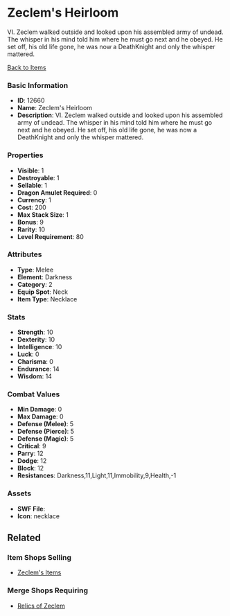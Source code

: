 # Zeclem's Heirloom

VI. Zeclem walked outside and looked upon his assembled army of undead. The whisper in his mind told him where he must go next and he obeyed. He set off, his old life gone, he was now a DeathKnight and only the whisper mattered.  

[Back to Items](../items.md)

### Basic Information

- **ID**: 12660
- **Name**: Zeclem&#039;s Heirloom
- **Description**: VI. Zeclem walked outside and looked upon his assembled army of undead. The whisper in his mind told him where he must go next and he obeyed. He set off, his old life gone, he was now a DeathKnight and only the whisper mattered.  

### Properties

- **Visible**: 1
- **Destroyable**: 1
- **Sellable**: 1
- **Dragon Amulet Required**: 0
- **Currency**: 1
- **Cost**: 200
- **Max Stack Size**: 1
- **Bonus**: 9
- **Rarity**: 10
- **Level Requirement**: 80

### Attributes

- **Type**: Melee
- **Element**: Darkness
- **Category**: 2
- **Equip Spot**: Neck
- **Item Type**: Necklace

### Stats

- **Strength**: 10
- **Dexterity**: 10
- **Intelligence**: 10
- **Luck**: 0
- **Charisma**: 0
- **Endurance**: 14
- **Wisdom**: 14

### Combat Values

- **Min Damage**: 0
- **Max Damage**: 0
- **Defense (Melee)**: 5
- **Defense (Pierce)**: 5
- **Defense (Magic)**: 5
- **Critical**: 9
- **Parry**: 12
- **Dodge**: 12
- **Block**: 12
- **Resistances**: Darkness,11,Light,11,Immobility,9,Health,-1

### Assets

- **SWF File**: 
- **Icon**: necklace

## Related

### Item Shops Selling

- [Zeclem's Items](../item-shops/415-zeclem-s-items.md)

### Merge Shops Requiring

- [Relics of Zeclem](../merge-shops/341-relics-of-zeclem.md)

